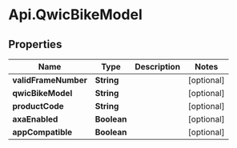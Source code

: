 # Api.QwicBikeModel

## Properties

Name | Type | Description | Notes
------------ | ------------- | ------------- | -------------
**validFrameNumber** | **String** |  | [optional] 
**qwicBikeModel** | **String** |  | [optional] 
**productCode** | **String** |  | [optional] 
**axaEnabled** | **Boolean** |  | [optional] 
**appCompatible** | **Boolean** |  | [optional] 


